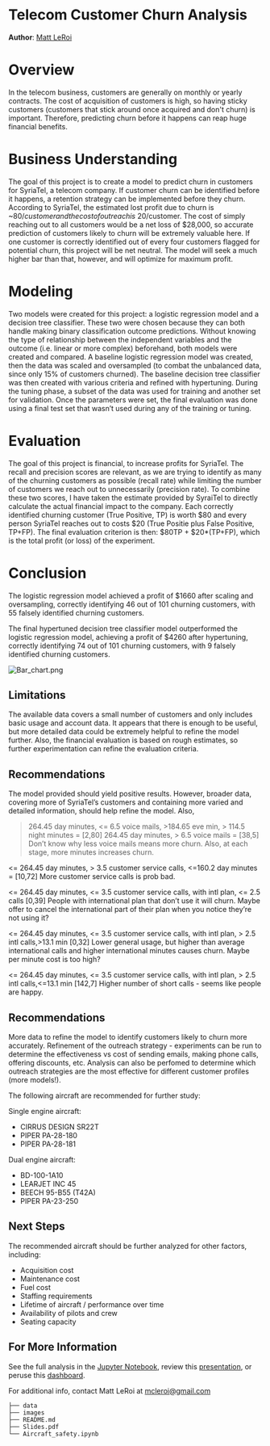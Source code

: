 # Telecom Customer Churn Analysis

**Author**: [Matt LeRoi](mailto:mcleroi@gmail.com) 

# Overview

In the telecom business, customers are generally on monthly or yearly contracts. The cost of acquisition of customers is high, so having sticky customers (customers that stick around once acquired and don't churn) is important. Therefore, predicting churn before it happens can reap huge financial benefits.

# Business Understanding

The goal of this project is to create a model to predict churn in customers for SyriaTel, a telecom company. If customer churn can be identified before it happens, a retention strategy can be implemented before they churn. According to SyriaTel, the estimated lost profit due to churn is ~$80/customer and the cost of outreach is ~$20/customer. The cost of simply reaching out to all customers would be a net loss of $28,000, so accurate prediction of customers likely to churn will be extremely valuable here. If one customer is correctly identified out of every four customers flagged for potential churn, this project will be net neutral. The model will seek a much higher bar than that, however, and will optimize for maximum profit.

# Modeling

Two models were created for this project: a logistic regression model and a decision tree classifier. These two were chosen because they can both handle making binary classification outcome predictions. Without knowing the type of relationship between the independent variables and the outcome (i.e. linear or more complex) beforehand, both models were created and compared. A baseline logistic regression model was created, then the data was scaled and oversampled (to combat the unbalanced data, since only 15% of customers churned). The baseline decision tree classifier was then created with various criteria and refined with hypertuning. During the tuning phase, a subset of the data was used for training and another set for validation. Once the parameters were set, the final evaluation was done using a final test set that wasn’t used during any of the training or tuning.

# Evaluation

The goal of this project is financial, to increase profits for SyriaTel. The recall and precision scores are relevant, as we are trying to identify as many of the churning customers as possible (recall rate) while limiting the number of customers we reach out to unnecessarily (precision rate). To combine these two scores, I have taken the estimate provided by SyraiTel to directly calculate the actual financial impact to the company. Each correctly identified churning customer (True Positive, TP) is worth $80 and every person SyriaTel reaches out to costs $20 (True Positie plus False Positive, TP+FP). The final evaluation criterion is then: $80TP + $20*(TP+FP), which is the total profit (or loss) of the experiment.


# Conclusion

The logistic regression model achieved a profit of $1660 after scaling and oversampling, correctly identifying 46 out of 101 churning customers, with 55 falsely identified churning customers. 

The final hypertuned decision tree classifier model outperformed the logistic regression model, achieving a profit of $4260 after hypertuning, correctly identifying 74 out of 101 churning customers, with 9 falsely identified churning customers. 

![Bar_chart.png](./Images/Bar_chart.png)

## Limitations

The available data covers a small number of customers and only includes basic usage and account data. It appears that there is enough to be useful, but more detailed data could be extremely helpful to refine the model further. Also, the financial evaluation is based on rough estimates, so further experimentation can refine the evaluation criteria.

## Recommendations

The model provided should yield positive results. However, broader data, covering more of SyriaTel’s customers and containing more varied and detailed information, should help refine the model. Also, 



> 264.45 day minutes, <= 6.5 voice mails, >184.65 eve min, > 114.5 night minutes = [2,80]
> 264.45 day minutes, > 6.5 voice mails = [38,5]
Don’t know why less voice mails means more churn. Also, at each stage, more minutes increases churn.

<= 264.45 day minutes, > 3.5 customer service calls, <=160.2 day minutes = [10,72]
More customer service calls is prob bad.

<= 264.45 day minutes, <= 3.5 customer service calls, with intl plan, <= 2.5 calls [0,39]
People with international plan that don’t use it will churn. Maybe offer to cancel the international part of their plan when you notice they’re not using it? 


<= 264.45 day minutes, <= 3.5 customer service calls, with intl plan, > 2.5 intl calls,>13.1 min [0,32]
Lower general usage, but higher than average international calls and higher international minutes causes churn. Maybe per minute cost is too high?

<= 264.45 day minutes, <= 3.5 customer service calls, with intl plan, > 2.5 intl calls,<=13.1 min [142,7]
Higher number of short calls - seems like people are happy. 


## Recommendations

More data to refine the model to identify customers likely to churn more accurately.
Refinement of the outreach strategy - experiments can be run to determine the effectiveness vs cost of sending emails, making phone calls, offering discounts, etc. Analysis can also be perfomed to determine which outreach strategies are the most effective for different customer profiles (more models!).


The following aircraft are recommended for further study:

Single engine aircraft:
- CIRRUS DESIGN SR22T
- PIPER PA-28-180
- PIPER PA-28-181

Dual engine aircraft:
- BD-100-1A10
- LEARJET INC 45
- BEECH 95-B55 (T42A)
- PIPER PA-23-250

## Next Steps

The recommended aircraft should be further analyzed for other factors, including:
- Acquisition cost
- Maintenance cost
- Fuel cost
- Staffing requirements
- Lifetime of aircraft / performance over time
- Availability of pilots and crew
- Seating capacity

## For More Information

See the full analysis in the [Jupyter Notebook](./Aircraft_safety.ipynb), review this [presentation](./Slides.pdf), or peruse this [dashboard](https://public.tableau.com/app/profile/matthew.leroi/viz/Aircraft_safety/Dashboard?publish=yes).

For additional info, contact Matt LeRoi at [mcleroi@gmail.com](mailto:mcleroi@gmail.com)

```
├── data
├── images
├── README.md
├── Slides.pdf
└── Aircraft_safety.ipynb
``` 
